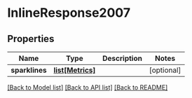 # InlineResponse2007

## Properties
Name | Type | Description | Notes
------------ | ------------- | ------------- | -------------
**sparklines** | [**list[Metrics]**](Metrics.md) |  | [optional] 

[[Back to Model list]](../README.md#documentation-for-models) [[Back to API list]](../README.md#documentation-for-api-endpoints) [[Back to README]](../README.md)

